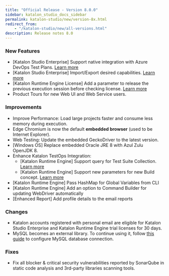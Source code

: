 ```yaml
---
title: "Official Release - Version 8.0.0" 
sidebar: katalon_studio_docs_sidebar
permalink: katalon-studio/new/version-8x.html
redirect_from:
    - "/katalon-studio/new/all-versions.html"
description: Release notes 8.0
---
```


### New Features

* [Katalon Studio Enterprise] Support native integration with Azure DevOps Test Plans. [Learn more](/katalon-studio/docs/azure-devops-test-plans.html)
* [Katalon Studio Enterprise] Import/Export desired capabilities. [Learn more](/katalon-studio/docs/import-export-desired-capabilities.html )
* [Katalon Runtime Engine License] Add a parameter to release the previous execution session before checking license. [Learn more]()
* Product Tours for new Web UI and Web Service users.

### Improvements

* Improve Performance: Load large projects faster and consume less memory during execution.
* Edge Chromium is now the default **embedded browser** (used to be Internet Explorer).
* Web Testing: Update the embedded GeckoDriver to the latest version.
* [Windows OS] Replace embedded Oracle JRE 8 with Azul Zulu OpenJDK 8.
* Enhance Katalon TestOps Integration:
    * [Katalon Runtime Engine] Support query for Test Suite Collection. [Learn more]()
    * [Katalon Runtime Engine] Support new parameters for new Build concept. [Learn more]()
* [Katalon Runtime Engine] Pass HashMap for Global Variables from CLI
* [Katalon Runtime Engine] Add an option to Command Builder for updating WebDriver automatically
* [Enhanced Report] Add profile details to the email reports

### Changes

* Katalon accounts registered with personal email are eligible for Katalon Studio Enterprise and Katalon Runtime Engine trial licenses for 30 days.
* MySQL becomes an external library. To continue using it, follow [this guide](/katalon-studio/tutorials/how-to-implement-ddt-mysql.html) to configure MySQL database connection.

### Fixes

* Fix all blocker & critical security vulnerabilities reported by SonarQube in static code analysis and 3rd-party libraries scanning tools. 

